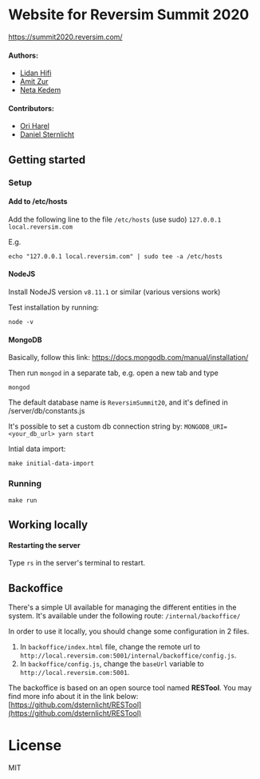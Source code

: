 # Website for Reversim Summit 2020
https://summit2020.reversim.com/

#### Authors:

* [Lidan Hifi](https://www.linkedin.com/in/lidan)
* [Amit Zur](https://github.com/amitzur)
* [Neta Kedem](https://github.com/neta-kedem)

#### Contributors:

* [Ori Harel](https://github.com/oriharel)
* [Daniel Sternlicht](https://github.com/dsternlicht)

## Getting started

### Setup

#### Add to /etc/hosts

Add the following line to the file `/etc/hosts` (use sudo)
`127.0.0.1 local.reversim.com`

E.g.

    echo "127.0.0.1 local.reversim.com" | sudo tee -a /etc/hosts

#### NodeJS

Install NodeJS version `v8.11.1` or similar (various versions work)

Test installation by running:

    node -v

#### MongoDB

Basically, follow this link: https://docs.mongodb.com/manual/installation/

Then run `mongod` in a separate tab, e.g. open a new tab and type

    mongod

The default database name is `ReversimSummit20`, and it's defined in /server/db/constants.js

It's possible to set a custom db connection string by: `MONGODB_URI=<your_db_url> yarn start`

Intial data import:

    make initial-data-import

### Running

    make run

## Working locally

#### Restarting the server
Type `rs` in the server's terminal to restart.

## Backoffice

There's a simple UI available for managing the different entities in the system. It's available under the following route:
`/internal/backoffice/`

In order to use it locally, you should change some configuration in 2 files.

1. In `backoffice/index.html` file, change the remote url to `http://local.reversim.com:5001/internal/backoffice/config.js`.
2. In `backoffice/config.js`, change the `baseUrl` variable to `http://local.reversim.com:5001`.

The backoffice is based on an open source tool named **RESTool**. You may find more info about it in the link below:
[https://github.com/dsternlicht/RESTool](https://github.com/dsternlicht/RESTool)

# License
MIT
